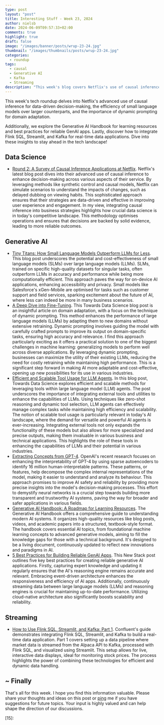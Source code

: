 ```yaml
---
type: post
layout: "post"
title: Interesting Stuff - Week 23, 2024
author: nielsb
date: 2024-06-09T09:57:33+02:00
comments: true
highlight: true
draft: false
image: "/images/banner/posts/wrup-23-24.jpg"
thumbnail: "/images/thumbnails/posts/wrup-23-24.jpg"
categories:
  - roundup
tags:
  - causal
  - Generative AI
  - Kafka
  - Streaming
description: "This week's blog covers Netflix's use of causal inference, the advantages of small language models, and dynamic prompting for AI adaptability. We also highlight best practices for reliable GenAI apps and guide you on integrating Flink SQL, Streamlit, and Kafka for real-time data applications. Dive in for the latest insights!"
---
```


This week's tech roundup delves into Netflix's advanced use of causal inference for data-driven decision-making, the efficiency of small language models over larger counterparts, and the importance of dynamic prompting for domain adaptation. 

Additionally, we explore the Generative AI Handbook for learning resources and best practices for reliable GenAI apps. Lastly, discover how to integrate Flink SQL, Streamlit, and Kafka for real-time data applications. Dive into these insights to stay ahead in the tech landscape!

<!--more-->

## Data Science

* [Round 2: A Survey of Causal Inference Applications at Netflix][1]. Netflix's latest blog post dives into their advanced use of causal inference to enhance decision-making across various aspects of their service. By leveraging methods like synthetic control and causal models, Netflix can simulate scenarios to understand the impacts of changes, such as delayed dubbing on viewing habits. This sophisticated approach ensures that their strategies are data-driven and effective in improving user experience and engagement. In my view, integrating causal inference into business strategies highlights how crucial data science is in today's competitive landscape. This methodology optimises operations and ensures that decisions are backed by solid evidence, leading to more reliable outcomes.

## Generative AI

* [Tiny Titans: How Small Language Models Outperform LLMs for Less][2]. This blog post underscores the potential and cost-effectiveness of small language models (SLMs) over large language models (LLMs). SLMs, trained on specific high-quality datasets for singular tasks, often outperform LLMs in accuracy and performance while being more computationally efficient. This approach paves the way for on-device AI applications, enhancing accessibility and privacy. Small models like Salesforce's xGen-Mobile are optimised for tasks such as customer support and field services, sparking excitement about the future of AI, where less can indeed be more in many business scenarios.
* [A Deep Dive into Fine-Tuning][3]. This Towards Data Science blog post is an insightful article on domain adaptation, with a focus on the technique of dynamic prompting. This method enhances the performance of large language models (LLMs) by adapting them to new domains without extensive retraining. Dynamic prompting involves guiding the model with carefully crafted prompts to improve its output on domain-specific tasks, ensuring high accuracy and relevance. I find this approach particularly exciting as it offers a practical solution to one of the biggest challenges in machine learning: generalizing models to perform well across diverse applications. By leveraging dynamic prompting, businesses can maximize the utility of their existing LLMs, reducing the need for costly retraining while maintaining high performance. This is a significant step forward in making AI more adaptable and cost-effective, opening up new possibilities for its use in various industries.
* [Efficient and Scalable Tool Usage for LLM Agents][4]. In this blog post, Towards Data Science explores efficient and scalable methods for leveraging tools within large language model (LLM) agents. The post underscores the importance of integrating external tools and utilities to enhance the capabilities of LLMs. Using techniques like zero-shot reasoning and dynamic tool selection, LLM agents can effectively manage complex tasks while maintaining high efficiency and scalability. The notion of scalable tool usage is particularly relevant in today's AI landscape, where the demand for versatile and powerful AI agents is ever-increasing. Integrating external tools not only expands the functionality of these models but also allows for more specialized and precise outputs, making them invaluable in various business and technical applications. This highlights the role of these tools in enhancing the capabilities of LLMs and their potential in various industries.
* [Extracting Concepts from GPT-4][5]. OpenAI's recent research focuses on enhancing the interpretability of GPT-4 by using sparse autoencoders to identify 16 million human-interpretable patterns. These patterns, or features, help decompose the complex internal representations of the model, making it easier to understand and analyze its behaviour. This approach promises to improve AI safety and reliability by providing more precise insights into the model's decision-making processes. This effort to demystify neural networks is a crucial step towards building more transparent and trustworthy AI systems, paving the way for broader and safer applications in various fields.
* [Generative AI Handbook: A Roadmap for Learning Resources][6]. The Generative AI Handbook offers a comprehensive guide to understanding modern AI systems. It organizes high-quality resources like blog posts, videos, and academic papers into a structured, textbook-style format. The handbook covers essential AI topics, from foundational machine learning concepts to advanced generative models, aiming to fill the knowledge gaps for those with a technical background. It's designed to be a living document, continuously updated to reflect new innovations and paradigms in AI.
* [5 Best Practices for Building Reliable GenAI Apps][7]. This New Stack post outlines five key best practices for creating reliable generative AI applications. Firstly, capturing expert knowledge and updating it regularly ensures that the AI's reasoning engine remains accurate and relevant. Embracing event-driven architecture enhances the responsiveness and efficiency of AI apps. Additionally, continuously streaming data between large language models (LLMs) and reasoning engines is crucial for maintaining up-to-date performance. Utilizing cloud-native architecture also significantly boosts scalability and reliability.

## Streaming

* [How to Use Flink SQL, Streamlit, and Kafka: Part 1][8]. Confluent's guide demonstrates integrating Flink SQL, Streamlit, and Kafka to build a real-time data application. Part 1 covers setting up a data pipeline where market data is streamed from the Alpaca API to Kafka, processed with Flink SQL, and visualized using Streamlit. This setup allows for live, interactive data displays, ideal for monitoring stock prices. The process highlights the power of combining these technologies for efficient and dynamic data handling.

## ~ Finally

That's all for this week. I hope you find this information valuable. Please share your thoughts and ideas on this post or [ping][ma] me if you have suggestions for future topics. Your input is highly valued and can help shape the direction of our discussions.

[ma]: mailto:niels.it.berglund@gmail.com
[mp]: https://blog.acolyer.org
[iq]: https://www.infoq.com/
[ew]: http://sqlonice.com/
[re]: http://blog.revolutionanalytics.com
[sqsk]: https://www.sqlskills.com
[mdaveyblog]: https://mdavey.wordpress.com/
[charlblog]: https://charlla.com/

[jovpop]: https://twitter.com/JovanPop_MSFT
[bobw]: https://twitter.com/bobwardms
[revod]: https://twitter.com/revodavid
[lonny]: https://twitter.com/sqL_handLe
[ewtw]: https://twitter.com/sqlOnIce
[buckw]: https://twitter.com/BuckWoodyMSFT
[mattw]: https://twitter.com/matthewwarren
[murba]: https://twitter.com/muratdemirbas
[daveda]: https://twitter.com/davidthecoder
[adcol]: https://twitter.com/adriancolyer
[jesrod]: https://twitter.com/jrdothoughts
[tomaz]: https://twitter.com/tomaz_tsql
[dataart]: https://twitter.com/dataartisans
[luis]: https://twitter.com/luis_de_sousa
[benstop]: https://twitter.com/benstopford
[conflu]: https://twitter.com/confluentinc
[tylert]: https://twitter.com/tyler_treat
[andrewng]: https://twitter.com/AndrewYNg
[lawr]: https://twitter.com/bytezn
[jue]: https://twitter.com/b0rk
[yan]: https://twitter.com/theburningmonk
[danny]: https://twitter.com/g9yuayon
[rmoff]: https://www.linkedin.com/in/robinmoffatt/
[ryansw]: https://twitter.com/ryanswanstrom
[pabloc]: https://twitter.com/pabloc_ds
[mklep]: https://twitter.com/martinkl
[mdavey]: https://twitter.com/matt_davey
[jboner]: https://twitter.com/jboner
[joeduff]: https://twitter.com/funcOfJoe
[charl]: https://twitter.com/charllamprecht
[dbricks]: https://twitter.com/databricks
[adsit]: https://twitter.com/SitnikAdam
[vicky]: https://twitter.com/vickyharp
[dscentral]: https://twitter.com/DataScienceCtrl
[natemc]: https://twitter.com/natemcmaster
[ads]: https://twitter.com/azuredatastudio
[travw]: https://twitter.com/radtravis
[emilk]: https://twitter.com/IsTheArchitect
[netflx]: https://netflixtechblog.com/
[hubert]: https://www.linkedin.com/in/hkdulay/
[jserra]: https://www.linkedin.com/in/jamesserra/

[1]: https://netflixtechblog.com/round-2-a-survey-of-causal-inference-applications-at-netflix-fd78328ee0bb
[2]: https://www.salesforce.com/blog/small-language-models/
[3]: https://towardsdatascience.com/stepping-out-of-the-comfort-zone-through-domain-adaptation-a-deep-dive-into-dynamic-prompting-4860c6d16224
[4]: https://towardsdatascience.com/efficient-scalable-tool-usage-for-llm-agents-4359aff32438
[5]: https://openai.com/index/extracting-concepts-from-gpt-4/
[6]: https://genai-handbook.github.io/
[7]: https://thenewstack.io/5-best-practices-for-building-reliable-genai-apps/
[8]: https://www.confluent.io/blog/how-to-use-flinksql-streamlit-kafka-part-1/
[9]:
[10]:
[11]:
[12]:
[13]:
[14]:
[15]:

<!-- [postref]: {{< relref "file_name_incl_ext" >}} -->

<!-- [series1]: [SQL Server R Services](/sql_server_2k16_r_services) -->
<!-- [series2]: [Install R Packages in SQL Server ML Services](/sql_server_ml_services_install_packages) -->
<!-- [series3]: [sp_execute_external_script and SQL Server Compute Context](/spees_and_sql_compute_context) -->


<!-- [findstr]: findstr /I <word_to_find> * -->
<!-- [findstr]: findstr /I /c:<"phrase to find"> * -->